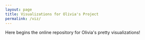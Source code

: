 ```yaml
---
layout: page
title: Visualizations for Olivia's Project
permalink: /viz/
---
```


Here begins the online repository for Olivia's pretty visualizations!



[jekyll-organization]: https://github.com/jekyll